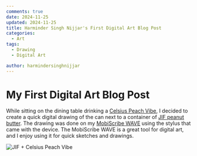 ```yaml
---
comments: true
date: 2024-11-25
updated: 2024-11-25
title: Harminder Singh Nijjar's First Digital Art Blog Post
categories:
  - Art
tags:
  - Drawing
  - Digital Art

author: harmindersinghnijjar
---
```

# My First Digital Art Blog Post

While sitting on the dining table drinking a [Celsius Peach Vibe](https://amzn.to/499IQbh), I decided to create a quick digital drawing of the can next to a container of [JIF peanut butter](https://amzn.to/3B13TAn). The drawing was done on my [MobiScribe WAVE](https://amzn.to/3CEDYyM) using the stylus that came with the device. The MobiScribe WAVE is a great tool for digital art, and I enjoy using it for quick sketches and drawings.

![JIF + Celsius Peach Vibe](https://i.imgur.com/knoIoDW.jpeg)